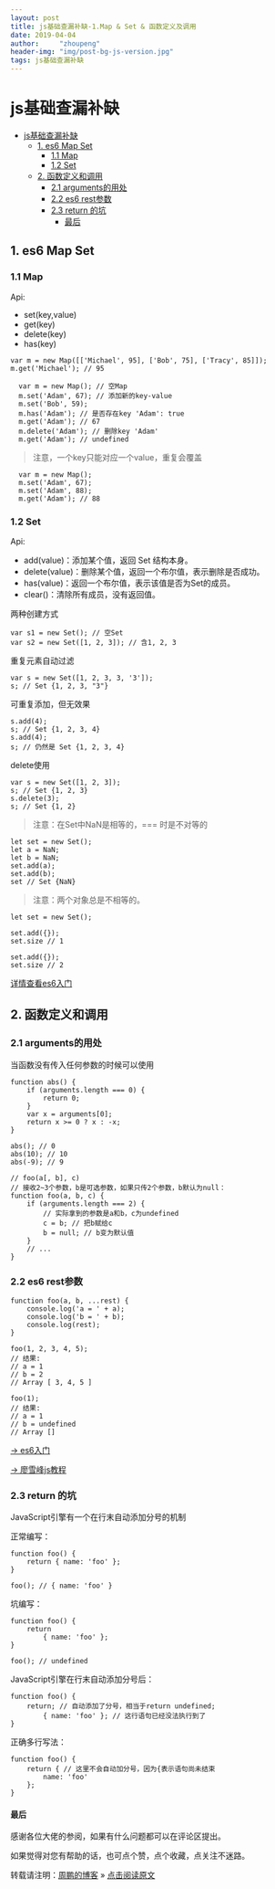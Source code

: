 ```yaml
---
layout: post
title: js基础查漏补缺-1.Map & Set & 函数定义及调用
date: 2019-04-04 
author:     "zhoupeng"
header-img: "img/post-bg-js-version.jpg"
tags: js基础查漏补缺  
---
```


# js基础查漏补缺
<!-- TOC -->

- [js基础查漏补缺](#js%E5%9F%BA%E7%A1%80%E6%9F%A5%E6%BC%8F%E8%A1%A5%E7%BC%BA)
  - [1. es6 Map Set](#1-es6-map-set)
    - [1.1 Map](#11-map)
    - [1.2 Set](#12-set)
  - [2. 函数定义和调用](#2-%E5%87%BD%E6%95%B0%E5%AE%9A%E4%B9%89%E5%92%8C%E8%B0%83%E7%94%A8)
    - [2.1 arguments的用处](#21-arguments%E7%9A%84%E7%94%A8%E5%A4%84)
    - [2.2 es6 rest参数](#22-es6-rest%E5%8F%82%E6%95%B0)
    - [2.3 return 的坑](#23-return-%E7%9A%84%E5%9D%91)
      - [最后](#%E6%9C%80%E5%90%8E)

<!-- /TOC -->

## 1. es6 Map Set

### 1.1 Map

Api:

* set(key,value)
* get(key)
* delete(key)
* has(key)

```
var m = new Map([['Michael', 95], ['Bob', 75], ['Tracy', 85]]);
m.get('Michael'); // 95
```

```
  var m = new Map(); // 空Map
  m.set('Adam', 67); // 添加新的key-value
  m.set('Bob', 59);
  m.has('Adam'); // 是否存在key 'Adam': true
  m.get('Adam'); // 67
  m.delete('Adam'); // 删除key 'Adam'
  m.get('Adam'); // undefined
```

>注意，一个key只能对应一个value，重复会覆盖

```
  var m = new Map();
  m.set('Adam', 67);
  m.set('Adam', 88);
  m.get('Adam'); // 88
```

### 1.2 Set

Api:

- add(value)：添加某个值，返回 Set 结构本身。
- delete(value)：删除某个值，返回一个布尔值，表示删除是否成功。
- has(value)：返回一个布尔值，表示该值是否为Set的成员。
- clear()：清除所有成员，没有返回值。

两种创建方式

```
var s1 = new Set(); // 空Set
var s2 = new Set([1, 2, 3]); // 含1, 2, 3
```

重复元素自动过滤

```
var s = new Set([1, 2, 3, 3, '3']);
s; // Set {1, 2, 3, "3"}
```

可重复添加，但无效果

```
s.add(4);
s; // Set {1, 2, 3, 4}
s.add(4);
s; // 仍然是 Set {1, 2, 3, 4}
```

delete使用

```
var s = new Set([1, 2, 3]);
s; // Set {1, 2, 3}
s.delete(3);
s; // Set {1, 2}
```

> 注意：在Set中NaN是相等的，=== 时是不对等的

```
let set = new Set();
let a = NaN;
let b = NaN;
set.add(a);
set.add(b);
set // Set {NaN}
```

> 注意：两个对象总是不相等的。

```
let set = new Set();

set.add({});
set.size // 1

set.add({});
set.size // 2
```

[详情查看es6入门](http://es6.ruanyifeng.com/#docs/set-map)

## 2. 函数定义和调用

### 2.1 arguments的用处

当函数没有传入任何参数的时候可以使用

```
function abs() {
    if (arguments.length === 0) {
        return 0;
    }
    var x = arguments[0];
    return x >= 0 ? x : -x;
}

abs(); // 0
abs(10); // 10
abs(-9); // 9
```

```
// foo(a[, b], c)
// 接收2~3个参数，b是可选参数，如果只传2个参数，b默认为null：
function foo(a, b, c) {
    if (arguments.length === 2) {
        // 实际拿到的参数是a和b，c为undefined
        c = b; // 把b赋给c
        b = null; // b变为默认值
    }
    // ...
}
```

### 2.2 es6 rest参数

```
function foo(a, b, ...rest) {
    console.log('a = ' + a);
    console.log('b = ' + b);
    console.log(rest);
}

foo(1, 2, 3, 4, 5);
// 结果:
// a = 1
// b = 2
// Array [ 3, 4, 5 ]

foo(1);
// 结果:
// a = 1
// b = undefined
// Array []
```

[-> es6入门](http://es6.ruanyifeng.com/?search=rest&x=0&y=0#docs/function#rest-%E5%8F%82%E6%95%B0)

[-> 廖雪峰js教程](https://www.liaoxuefeng.com/wiki/001434446689867b27157e896e74d51a89c25cc8b43bdb3000/00143449926746982f181557d9b423f819e89709feabdb4000)

### 2.3 return 的坑

JavaScript引擎有一个在行末自动添加分号的机制

正常编写：

```
function foo() {
    return { name: 'foo' };
}

foo(); // { name: 'foo' }
```

坑编写：

```
function foo() {
    return
        { name: 'foo' };
}

foo(); // undefined
```

JavaScript引擎在行末自动添加分号后：

```
function foo() {
    return; // 自动添加了分号，相当于return undefined;
        { name: 'foo' }; // 这行语句已经没法执行到了
}
```

正确多行写法： 

```
function foo() {
    return { // 这里不会自动加分号，因为{表示语句尚未结束
        name: 'foo'
    };
}
```

#### 最后
感谢各位大佬的参阅，如果有什么问题都可以在评论区提出。

如果觉得对您有帮助的话，也可点个赞，点个收藏，点关注不迷路。

转载请注明：[周鹏的博客](https://ttypzhoupeng.github.io/my-blog) » [点击阅读原文](https://ttypzhoupeng.github.io/my-blog/2018/09/01/js_basic/)
